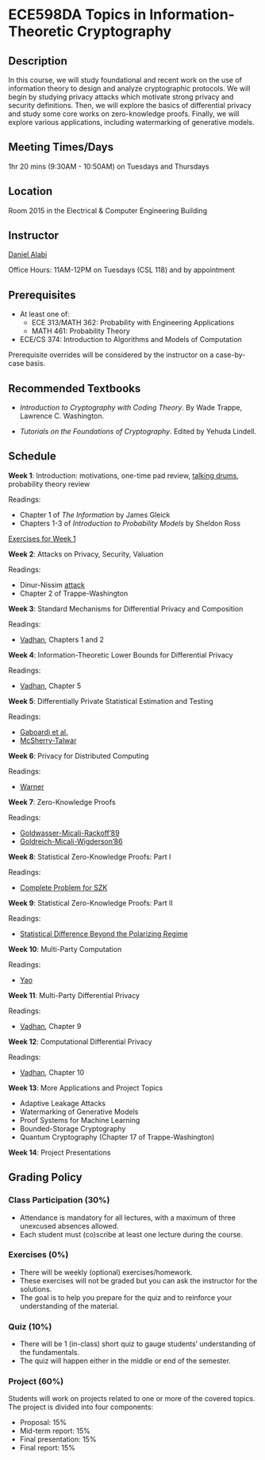 # ECE598DA Topics in Information-Theoretic Cryptography

## Description
In this course, we will study foundational and recent work on the use of information theory to design and analyze cryptographic protocols. We will begin by studying privacy attacks which motivate strong privacy and security definitions. Then, we will explore the basics of differential privacy and study some core works on zero-knowledge proofs. Finally, we will explore various applications, including watermarking of generative models.

## Meeting Times/Days
1hr 20 mins (9:30AM - 10:50AM) on Tuesdays and Thursdays

## Location
Room 2015 in the Electrical & Computer Engineering Building

## Instructor
[Daniel Alabi](http://alabidan.me)

Office Hours: 11AM-12PM on Tuesdays (CSL 118) and by appointment

## Prerequisites

*	At least one of:
    - ECE 313/MATH 362: Probability with Engineering Applications
    - MATH 461: Probability Theory
*	ECE/CS 374: Introduction to Algorithms and Models of Computation

Prerequisite overrides will be considered by the instructor on a case-by-case basis.

## Recommended Textbooks

- *Introduction to Cryptography with Coding Theory*. By Wade Trappe, Lawrence C. Washington.

- *Tutorials on the Foundations of Cryptography*. Edited by Yehuda Lindell.

## Schedule

**Week 1**: Introduction: motivations, one-time pad review, [talking drums](https://www.youtube.com/watch?v=B4oQJZ2TEVI), probability theory review

Readings:
* Chapter 1 of *The Information* by James Gleick
* Chapters 1-3 of *Introduction to Probability Models* by Sheldon Ross

[Exercises for Week 1](exercises/week1.pdf)

**Week 2**: Attacks on Privacy, Security, Valuation

Readings:
* Dinur-Nissim [attack](https://dl.acm.org/doi/10.1145/773153.773173)
* Chapter 2 of Trappe-Washington

**Week 3**: Standard Mechanisms for Differential Privacy and Composition

Readings:
* [Vadhan](https://salil.seas.harvard.edu/sites/g/files/omnuum4266/files/salil/files/the_complexity_of_differential_privacy.pdf), Chapters 1 and 2

**Week 4**: Information-Theoretic Lower Bounds for Differential Privacy

Readings:
* [Vadhan](https://salil.seas.harvard.edu/sites/g/files/omnuum4266/files/salil/files/the_complexity_of_differential_privacy.pdf), Chapter 5

**Week 5**: Differentially Private Statistical Estimation and Testing

Readings:
* [Gaboardi et al.](https://proceedings.mlr.press/v48/rogers16.html)
* [McSherry-Talwar](https://ieeexplore.ieee.org/document/4389483)

**Week 6**: Privacy for Distributed Computing

Readings:
* [Warner](https://www.jstor.org/stable/2283137)

**Week 7**: Zero-Knowledge Proofs

Readings:
* [Goldwasser-Micali-Rackoff’89](https://people.csail.mit.edu/silvio/Selected%20Scientific%20Papers/Proof%20Systems/The_Knowledge_Complexity_Of_Interactive_Proof_Systems.pdf)
* [Goldreich-Micali-Wigderson’86](https://link.springer.com/chapter/10.1007/3-540-47721-7_11)

**Week 8**: Statistical Zero-Knowledge Proofs: Part I

Readings:
* [Complete Problem for SZK](https://web.cs.ucla.edu/~sahai/work/web/2003%20Publications/J.ACM2003.pdf)

**Week 9**: Statistical Zero-Knowledge Proofs: Part II

Readings:
* [Statistical Difference Beyond the Polarizing Regime](https://eccc.weizmann.ac.il/report/2019/038/)

**Week 10**: Multi-Party Computation

Readings:
* [Yao](https://ieeexplore.ieee.org/document/4568207)

**Week 11**: Multi-Party Differential Privacy

Readings:
* [Vadhan](https://salil.seas.harvard.edu/sites/g/files/omnuum4266/files/salil/files/the_complexity_of_differential_privacy.pdf), Chapter 9

**Week 12**: Computational Differential Privacy

Readings:
* [Vadhan](https://salil.seas.harvard.edu/sites/g/files/omnuum4266/files/salil/files/the_complexity_of_differential_privacy.pdf), Chapter 10

**Week 13**: More Applications and Project Topics

* Adaptive Leakage Attacks
* Watermarking of Generative Models
* Proof Systems for Machine Learning
* Bounded-Storage Cryptography
* Quantum Cryptography (Chapter 17 of Trappe-Washington)


**Week 14**: Project Presentations

## Grading Policy

### Class Participation (30%)

- Attendance is mandatory for all lectures, with a maximum of three unexcused absences allowed.
- Each student must (co)scribe at least one lecture during the course.

### Exercises (0%)

- There will be weekly (optional) exercises/homework.
- These exercises will not be graded but you can ask the instructor for the solutions.
- The goal is to help you prepare for the quiz and to reinforce your understanding of the material.

### Quiz (10%)

- There will be 1 (in-class) short quiz to gauge students’ understanding of the fundamentals.
- The quiz will happen either in the middle or end of the semester.
  
### Project (60%)
Students will work on projects related to one or more of the covered topics.
The project is divided into four components:
- Proposal: 15%
- Mid-term report: 15%
- Final presentation: 15%
- Final report: 15%
